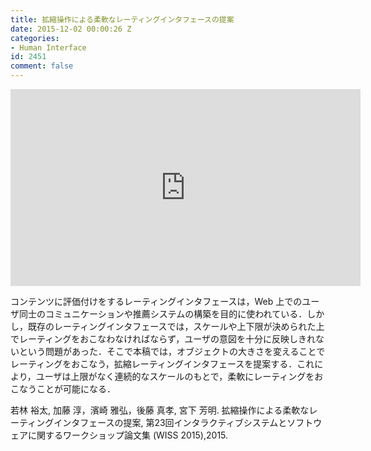 ```yaml
---
title: 拡縮操作による柔軟なレーティングインタフェースの提案
date: 2015-12-02 00:00:26 Z
categories:
- Human Interface
id: 2451
comment: false
---
```


<iframe width="560" height="315" src="https://www.youtube.com/embed/fkErskRhS6k" frameborder="0" allowfullscreen></iframe>



コンテンツに評価付けをするレーティングインタフェースは，Web 上でのユーザ同士のコミュニケーションや推薦システムの構築を目的に使われている．しかし，既存のレーティングインタフェースでは，スケールや上下限が決められた上でレーティングをおこなわなければならず，ユーザの意図を十分に反映しきれないという問題があった．そこで本稿では，オブジェクトの大きさを変えることでレーティングをおこなう，拡縮レーティングインタフェースを提案する．これにより，ユーザは上限がなく連続的なスケールのもとで，柔軟にレーティングをおこなうことが可能になる．

若林 裕太, 加藤 淳，濱崎 雅弘，後藤 真孝, 宮下 芳明. 拡縮操作による柔軟なレーティングインタフェースの提案, 第23回インタラクティブシステムとソフトウェアに関するワークショップ論文集 (WISS 2015),2015.
